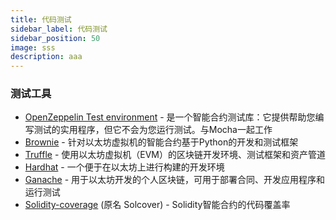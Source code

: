 ```yaml
---
title: 代码测试
sidebar_label: 代码测试
sidebar_position: 50
image: sss
description: aaa
---
```


### 测试工具

- [OpenZeppelin Test environment](https://docs.openzeppelin.com/test-environment/0.1/) - 是一个智能合约测试库：它提供帮助您编写测试的实用程序，但它不会为您运行测试。与Mocha一起工作
- [Brownie](https://github.com/eth-brownie/brownie) - 针对以太坊虚拟机的智能合约基于Python的开发和测试框架
- [Truffle](https://trufflesuite.com/truffle/) - 使用以太坊虚拟机（EVM）的区块链开发环境、测试框架和资产管道
- [Hardhat](https://hardhat.org/) - 一个便于在以太坊上进行构建的开发环境
- [Ganache](https://trufflesuite.com/ganache/) - 用于以太坊开发的个人区块链，可用于部署合同、开发应用程序和运行测试
- [Solidity-coverage](https://github.com/sc-forks/solidity-coverage) (原名 Solcover) - Solidity智能合约的代码覆盖率
